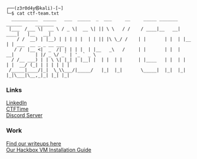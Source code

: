 ```console

┌──(z3r0d4y㉿kali)-[~]
└─$ cat ctf-team.txt
  __________  _____   ___  _____  _  ___     __     _____ _______ ______     _______                   
 |___  /___ \|  __ \ / _ \|  __ \| || \ \   / /    / ____|__   __|  ____|   |__   __|                  
    / /  __) | |__) | | | | |  | | || |\ \_/ /    | |       | |  | |__         | | ___  __ _ _ __ ___  
   / /  |__ <|  _  /| | | | |  | |__   _\   /     | |       | |  |  __|        | |/ _ \/ _` | '_ ` _ \ 
  / /__ ___) | | \ \| |_| | |__| |  | |  | |      | |____   | |  | |           | |  __/ (_| | | | | | |
 /_____|____/|_|  \_\\___/|_____/   |_|  |_|       \_____|  |_|  |_|           |_|\___|\__,_|_| |_| |_|

```

### Links
[LinkedIn](https://www.linkedin.com/company/z3r0d4y-team)  
[CTFTime](https://ctftime.org/team/223161)  
[Discord Server](https://discord.gg/ra2VpyYRcu)  

### Work
[Find our writeups here](https://github.com/Z3R0D4Y-Team/Writeups)  
[Our Hackbox VM Installation Guide](https://github.com/Z3R0D4Y-Team/Hackbox-Installation)  
